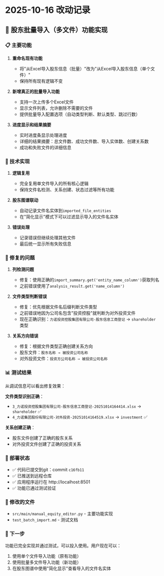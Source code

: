 # 2025-10-16 改动记录

## 🎉 股东批量导入（多文件）功能实现

### 📋 主要功能

1. **重命名现有功能**
   - 将"从Excel导入股东信息（批量）"改为"从Excel导入股东信息（单个文件）"
   - 保持所有现有逻辑不变

2. **新增真正的批量导入功能**
   - 支持一次上传多个Excel文件
   - 显示文件列表，允许删除不需要的文件
   - 提供批量导入配置选项（自动类型判断、默认类型、跳过行数）

3. **进度显示和结果摘要**
   - 实时进度条显示处理进度
   - 详细的结果摘要：总文件数、成功文件数、导入实体数、创建关系数
   - 成功和失败文件的详细信息

### 🔧 技术实现

1. **逻辑复用**
   - 完全复用单文件导入的所有核心逻辑
   - 保持文件名检测、关系创建、状态过滤等所有功能

2. **股东图谱联动**
   - 自动记录文件名实体到`imported_file_entities`
   - 在"简化显示"模式下可以过滤显示导入的文件名实体

3. **错误处理**
   - 记录错误但继续处理其他文件
   - 最后统一显示所有失败信息

### 🐛 修复的问题

1. **列检测问题**
   - 修复：使用正确的`import_summary.get('entity_name_column')`获取列名
   - 之前错误使用了`analysis_result.get('name_column')`

2. **文件类型判断错误**
   - 修复：优先根据文件名后缀判断文件类型
   - 之前错误地因为公司名包含"投资控股"就判断为对外投资文件
   - 现在正确识别：`力诺投资控股集团有限公司-股东信息工商登记` → `shareholder`类型

3. **关系方向错误**
   - 修复：根据文件类型正确创建关系方向
   - 股东文件：`股东名称 → 被投资公司名称`
   - 对外投资文件：`投资方公司名称 → 被投资公司名称`

### 📊 测试结果

从调试信息可以看出修复效果：

**文件类型识别正确**：
- `3_力诺投资控股集团有限公司-股东信息工商登记-20251014164414.xlsx` → `shareholder` ✅
- `4_力诺集团股份有限公司-对外投资-20251014164519.xlsx` → `investment` ✅

**关系创建正确**：
- 股东文件创建了正确的股东关系
- 对外投资文件创建了正确的投资关系

### 🚀 部署状态

- ✅ 代码已提交到git：commit `c16fb11`
- ✅ 已推送到远程仓库
- ✅ 应用程序运行在 http://localhost:8501
- ✅ 功能已通过测试验证

### 📁 修改的文件

- `src/main/manual_equity_editor.py` - 主要功能实现
- `test_batch_import.md` - 测试文档

### 🎯 下一步

功能已完全实现并通过测试，可以投入使用。用户现在可以：
1. 使用单个文件导入功能（原有功能）
2. 使用批量多文件导入功能（新功能）
3. 在股东图谱中使用"简化显示"查看导入的文件名实体
